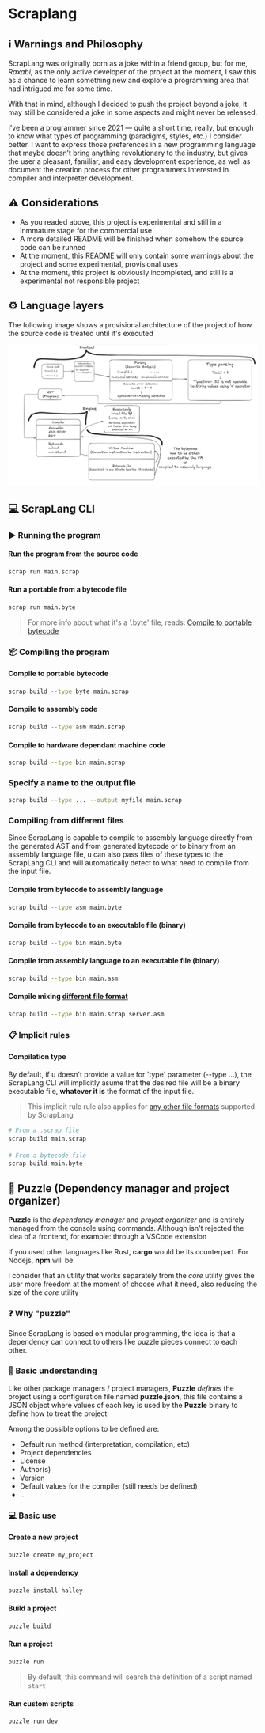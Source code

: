 # Scraplang

## :information_source: Warnings and Philosophy

ScrapLang was originally born as a joke within a friend group, but for me, _Raxabi_, as the only active developer of the project at the moment, I saw this as a chance to learn something new and explore a programming area that had intrigued me for some time.

With that in mind, although I decided to push the project beyond a joke, it may still be considered a joke in some aspects and might never be released.

I’ve been a programmer since 2021 — quite a short time, really, but enough to know what types of programming (paradigms, styles, etc.) I consider better. I want to express those preferences in a new programming language that maybe doesn’t bring anything revolutionary to the industry, but gives the user a pleasant, familiar, and easy development experience, as well as document the creation process for other programmers interested in compiler and interpreter development.

## :warning: Considerations

- As you readed above, this project is experimental and still in a inmmature stage for the commercial use
- A more detailed README will be finished when somehow the source code can be runned
- At the moment, this README will only contain some warnings about the project and some experimental, provisional uses
- At the moment, this project is obviously incompleted, and still is a experimental not responsible project

## :gear: Language layers

The following image shows a provisional architecture of the project of how the source code is treated until it's executed

![Languages layers architecture](architecture.png)

## :computer: ScrapLang CLI

### :arrow_forward: Running the program

#### Run the program from the source code

```bash
scrap run main.scrap
```

#### Run a portable from a bytecode file

```bash
scrap run main.byte
```

> For more info about what it's a '.byte' file, reads: [Compile to portable bytecode](#compile-to-portable-bytecode)

### :package: Compiling the program

#### Compile to portable bytecode

```bash
scrap build --type byte main.scrap
```

#### Compile to assembly code

```bash
scrap build --type asm main.scrap
```

#### Compile to hardware dependant machine code

```bash
scrap build --type bin main.scrap
```

### Specify a name to the output file

```bash
scrap build --type ... --output myfile main.scrap
```

### Compiling from different files

Since ScrapLang is capable to compile to assembly language directly from the generated AST and from generated bytecode or to binary from an assembly language file, u can also pass files of these types to the ScrapLang CLI and will automatically detect to what need to compile from the input file.

#### Compile from bytecode to assembly language

```bash
scrap build --type asm main.byte
```

#### Compile from bytecode to an executable file (binary)

```bash
scrap build --type bin main.byte
```

#### Compile from assembly language to an executable file (binary)

```bash
scrap build --type bin main.asm
```

#### Compile mixing [different file format](#compiling-from-different-files)

```bash
scrap build --type bin main.scrap server.asm
```

### :clipboard: Implicit rules

#### Compilation type

By default, if u doesn't provide a value for 'type' parameter (--type ...),
the ScrapLang CLI will implicitly asume that the desired file will be a binary executable file, **whatever it is** the format of the input file.

> This implicit rule rule also applies for [any other file formats](#compiling-from-different-files) supported by ScrapLang

```bash
# From a .scrap file
scrap build main.scrap

# From a bytecode file
scrap build main.byte
```

## :jigsaw: Puzzle (Dependency manager and project organizer)

**Puzzle** is the _dependency manager_ and _project organizer_ and is entirely managed from the console using commands. Although isn't rejected the idea of a frontend, for example: through a VSCode extension

If you used other languages like Rust, **cargo** would be its counterpart. For Nodejs, **npm** will be.

I consider that an utility that works separately from the _core_ utility gives the user more freedom at the moment of choose what it need, also reducing the size of the _core_ utility

### :question: Why "puzzle"

Since ScrapLang is based on modular programming, the idea is that a dependency can connect to others like puzzle pieces connect to each other.

### :thinking: Basic understanding

Like other package managers / project managers, **Puzzle** _defines_ the project using a configuration file named **puzzle.json**, this file contains a JSON object where values of each key is used by the **Puzzle** binary to define how to treat the project

Among the possible options to be defined are:

- Default run method (interpretation, compilation, etc)
- Project dependencies
- License
- Author(s)
- Version
- Default values for the compiler (still needs be defined)
- ...

### :computer: Basic use

#### Create a new project

```bash
puzzle create my_project
```

#### Install a dependency

```bash
puzzle install halley
```

#### Build a project

```bash
puzzle build
```

#### Run a project

```bash
puzzle run
```

> By default, this command will search the definition of a script named `start`

#### Run custom scripts

```bash
puzzle run dev
```

